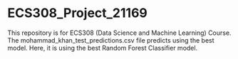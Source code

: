 # ECS308_Project_21169
This repository is for ECS308 (Data Science and Machine Learning) Course.
The mohammad_khan_test_predictions.csv file predicts using the best model.
Here, it is using the best Random Forest Classifier model.
